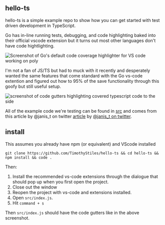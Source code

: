 ## hello-ts

hello-ts is a simple example repo to show how you can get started with test driven development in TypeScript.

Go has in-line running tests, debugging, and code highlighting baked into their official vscode extension but it turns out most other languages don't have code hightlighting.

![Screenshot of Go's default code coverage highlighter for VS code working on [poly](github.com/bebop/poly)](https://github.com/TimothyStiles/hello-ts/assets/7042260/6e1e0ceb-7917-4e1f-afdf-4a158ce1beef)

I'm not a fan of JS/TS but had to muck with it recently and desperately wanted the same features that come standard with the Go vs-code extention and figured out how to 95% of the save functionality through this goofy but still useful setup.

![screenshot of code gutters highlighting covered typescript code to the side](https://github.com/TimothyStiles/hello-ts/assets/7042260/e646b323-e1ac-4283-8dd5-b59ad96d3d10)


All of the example code we're testing can be found in [src](./src) and comes from this article by @janis_t on twitter [article](https://www.typescriptbites.io/articles/build-test-and-publish-typescript-npm-package-2022) by [@janis_t on twitter](https://twitter.com/janis_t).


## install

This assumes you already have npm (or equivalent) and VScode installed

```git clone https://github.com/TimothyStiles/hello-ts && cd hello-ts && npm install && code .```

Then:

1. Install the recommended vs-code extensions through the dialogue that should pop up when you first open the project.
2. Close out the window
3. Reopen the project with vs-code and extensions installed.
4. Open `src/index.js`.
5. Hit `command + s`

 Then `src/index.js` should have the code gutters like in the above screenshot.
